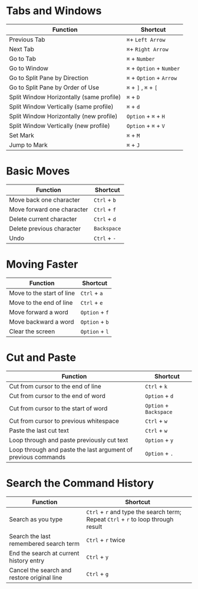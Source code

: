 Tabs and Windows
================
**Function** | **Shortcut**
-------- | --------
Previous Tab | `⌘`+ `Left Arrow`
Next Tab | `⌘`+ `Right Arrow`
Go to Tab | `⌘` + `Number`
Go to Window | `⌘` + `Option` + `Number`
Go to Split Pane by Direction | `⌘` + `Option` + `Arrow`
Go to Split Pane by Order of Use | `⌘` + `]` , `⌘` + `[`
Split Window Horizontally (same profile) | `⌘` + `D`
Split Window Vertically (same profile) | `⌘` + `d`
Split Window Horizontally (new profile) | `Option` + `⌘` + `H`
Split Window Vertically (new profile) | `Option` + `⌘` + `V`
Set Mark | `⌘` + `M`
Jump to Mark | `⌘` + `J`

Basic Moves
===========
**Function** | **Shortcut**
-------- | --------
Move back one character | `Ctrl` + `b`
Move forward one character | `Ctrl` + `f`
Delete current character | `Ctrl` + `d`
Delete previous character | `Backspace`
Undo | `Ctrl` + `-`

Moving Faster
=============
**Function** | **Shortcut**
-------- | --------
Move to the start of line | `Ctrl` + `a`
Move to the end of line | `Ctrl` + `e`
Move forward a word | `Option` + `f`
Move backward a word | `Option` + `b`
Clear the screen | `Option` + `l`

Cut and Paste
=============
**Function** | **Shortcut**
-------- | --------
Cut from cursor to the end of line | `Ctrl` + `k`
Cut from cursor to the end of word | `Option` + `d`
Cut from cursor to the start of word | `Option` + `Backspace`
Cut from cursor to previous whitespace | `Ctrl` + `w`
Paste the last cut text | `Ctrl` + `w`
Loop through and paste previously cut text | `Option` + `y`
Loop through and paste the last argument of previous commands | `Option` + `.`

Search the Command History
==========================
**Function** | **Shortcut**
-------- | --------
Search as you type | `Ctrl` + `r` and type the search term; Repeat `Ctrl` + `r` to loop through result
Search the last remembered search term | `Ctrl` + `r` twice
End the search at current history entry  | `Ctrl` + `y`
Cancel the search and restore original line | `Ctrl` + `g`
